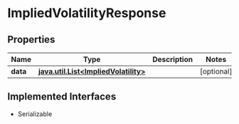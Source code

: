 

# ImpliedVolatilityResponse


## Properties

Name | Type | Description | Notes
------------ | ------------- | ------------- | -------------
**data** | [**java.util.List&lt;ImpliedVolatility&gt;**](ImpliedVolatility.md) |  |  [optional]


## Implemented Interfaces

* Serializable


